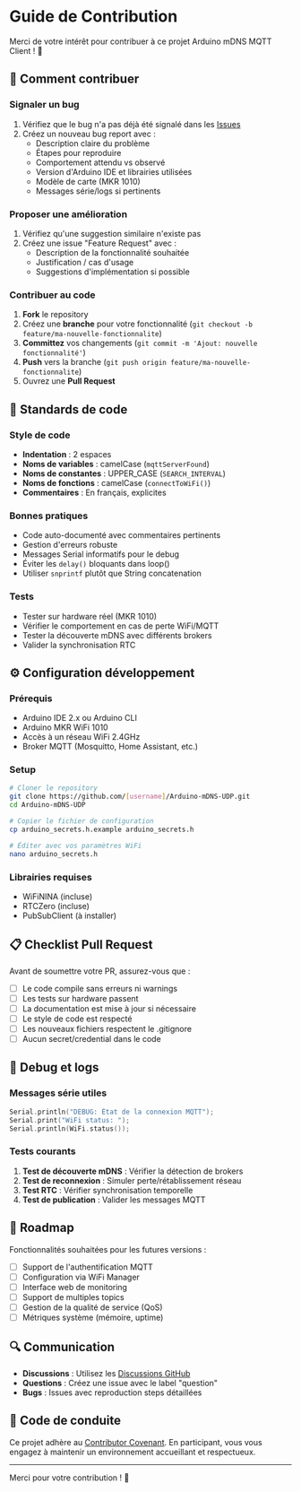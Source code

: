 # Guide de Contribution

Merci de votre intérêt pour contribuer à ce projet Arduino mDNS MQTT Client ! 🚀

## 🤝 Comment contribuer

### Signaler un bug

1. Vérifiez que le bug n'a pas déjà été signalé dans les [Issues](../../issues)
2. Créez un nouveau bug report avec :
   - Description claire du problème
   - Étapes pour reproduire
   - Comportement attendu vs observé
   - Version d'Arduino IDE et librairies utilisées
   - Modèle de carte (MKR 1010)
   - Messages série/logs si pertinents

### Proposer une amélioration

1. Vérifiez qu'une suggestion similaire n'existe pas
2. Créez une issue "Feature Request" avec :
   - Description de la fonctionnalité souhaitée
   - Justification / cas d'usage
   - Suggestions d'implémentation si possible

### Contribuer au code

1. **Fork** le repository
2. Créez une **branche** pour votre fonctionnalité (`git checkout -b feature/ma-nouvelle-fonctionnalite`)
3. **Committez** vos changements (`git commit -m 'Ajout: nouvelle fonctionnalité'`)
4. **Push** vers la branche (`git push origin feature/ma-nouvelle-fonctionnalite`)
5. Ouvrez une **Pull Request**

## 📝 Standards de code

### Style de code

- **Indentation** : 2 espaces
- **Noms de variables** : camelCase (`mqttServerFound`)
- **Noms de constantes** : UPPER_CASE (`SEARCH_INTERVAL`)
- **Noms de fonctions** : camelCase (`connectToWiFi()`)
- **Commentaires** : En français, explicites

### Bonnes pratiques

- Code auto-documenté avec commentaires pertinents
- Gestion d'erreurs robuste
- Messages Serial informatifs pour le debug
- Éviter les `delay()` bloquants dans loop()
- Utiliser `snprintf` plutôt que String concatenation

### Tests

- Tester sur hardware réel (MKR 1010)
- Vérifier le comportement en cas de perte WiFi/MQTT
- Tester la découverte mDNS avec différents brokers
- Valider la synchronisation RTC

## ⚙️ Configuration développement

### Prérequis

- Arduino IDE 2.x ou Arduino CLI
- Arduino MKR WiFi 1010
- Accès à un réseau WiFi 2.4GHz
- Broker MQTT (Mosquitto, Home Assistant, etc.)

### Setup

```bash
# Cloner le repository
git clone https://github.com/[username]/Arduino-mDNS-UDP.git
cd Arduino-mDNS-UDP

# Copier le fichier de configuration
cp arduino_secrets.h.example arduino_secrets.h

# Éditer avec vos paramètres WiFi
nano arduino_secrets.h
```

### Librairies requises

- WiFiNINA (incluse)
- RTCZero (incluse)  
- PubSubClient (à installer)

## 📋 Checklist Pull Request

Avant de soumettre votre PR, assurez-vous que :

- [ ] Le code compile sans erreurs ni warnings
- [ ] Les tests sur hardware passent
- [ ] La documentation est mise à jour si nécessaire
- [ ] Le style de code est respecté
- [ ] Les nouveaux fichiers respectent le .gitignore
- [ ] Aucun secret/credential dans le code

## 🐛 Debug et logs

### Messages série utiles

```cpp
Serial.println("DEBUG: État de la connexion MQTT");
Serial.print("WiFi status: ");
Serial.println(WiFi.status());
```

### Tests courants

1. **Test de découverte mDNS** : Vérifier la détection de brokers
2. **Test de reconnexion** : Simuler perte/rétablissement réseau  
3. **Test RTC** : Vérifier synchronisation temporelle
4. **Test de publication** : Valider les messages MQTT

## 🎯 Roadmap

Fonctionnalités souhaitées pour les futures versions :

- [ ] Support de l'authentification MQTT
- [ ] Configuration via WiFi Manager
- [ ] Interface web de monitoring
- [ ] Support de multiples topics
- [ ] Gestion de la qualité de service (QoS)
- [ ] Métriques système (mémoire, uptime)

## 🔍 Communication

- **Discussions** : Utilisez les
  [Discussions GitHub](../../discussions)
- **Questions** : Créez une issue avec le label "question"
- **Bugs** : Issues avec reproduction steps détaillées

## 📜 Code de conduite

Ce projet adhère au [Contributor Covenant](https://www.contributor-covenant.org/).
 En participant, vous vous engagez à maintenir un environnement accueillant et respectueux.

---

Merci pour votre contribution ! 🙏
